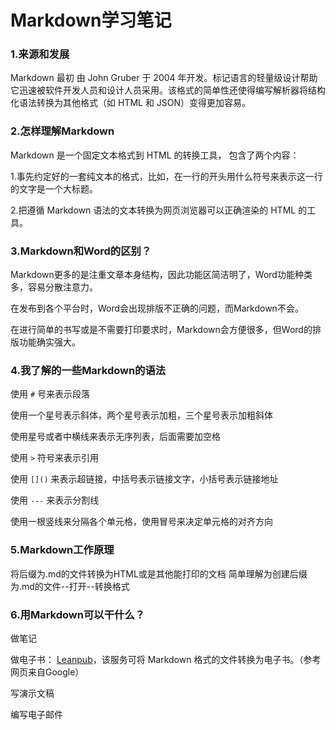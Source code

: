 # Markdown学习笔记

### 1.来源和发展

Markdown 最初 由 John Gruber 于 2004 年开发。标记语言的轻量级设计帮助它迅速被软件开发人员和设计人员采用。该格式的简单性还使得编写解析器将结构化语法转换为其他格式（如 HTML 和 JSON）变得更加容易。

### 2.怎样理解Markdown

Markdown 是一个固定文本格式到 HTML 的转换工具， 包含了两个内容：

1.事先约定好的一套纯文本的格式，比如，在一行的开头用什么符号来表示这一行的文字是一个大标题。

2.把遵循 Markdown 语法的文本转换为网页浏览器可以正确渲染的 HTML 的工具。

### 3.Markdown和Word的区别？

Markdown更多的是注重文章本身结构，因此功能区简洁明了，Word功能种类多，容易分散注意力。

在发布到各个平台时，Word会出现排版不正确的问题，而Markdown不会。

在进行简单的书写或是不需要打印要求时，Markdown会方便很多，但Word的排版功能确实强大。

### 4.我了解的一些Markdown的语法

使用 `#` 号来表示段落

使用一个星号表示斜体，两个星号表示加粗，三个星号表示加粗斜体

使用星号或者中横线来表示无序列表，后面需要加空格

使用 `>` 符号来表示引用

使用 `[]()` 来表示超链接，中括号表示链接文字，小括号表示链接地址

使用 `---` 来表示分割线

使用一根竖线来分隔各个单元格，使用冒号来决定单元格的对齐方向

### 5.Markdown工作原理

将后缀为.md的文件转换为HTML或是其他能打印的文档
简单理解为创建后缀为.md的文件--打开--转换格式

### 6.用Markdown可以干什么？

做笔记

做电子书：  [Leanpub](https://leanpub.com/)，该服务可将 Markdown 格式的文件转换为电子书。（参考网页来自Google）

写演示文稿

编写电子邮件



